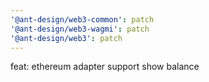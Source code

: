 ```yaml
---
'@ant-design/web3-common': patch
'@ant-design/web3-wagmi': patch
'@ant-design/web3': patch
---
```


feat: ethereum adapter support show balance
